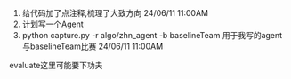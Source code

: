 1. 给代码加了点注释,梳理了大致方向  24/06/11  11:00AM
2. 计划写一个Agent
3. python capture.py -r algo/zhn_agent -b baselineTeam 用于我写的agent与baselineTeam比赛  24/06/11  11:00AM

evaluate这里可能要下功夫